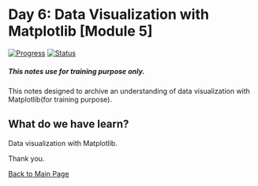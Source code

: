 # Day 6: Data Visualization with Matplotlib [Module 5]
[![Progress](https://img.shields.io/badge/Progress-100%25-blue.svg)]()
[![Status](https://img.shields.io/badge/Status-Completed-green.svg)]()

##### This notes use for training purpose only.
This notes designed to archive an understanding of data visualization with Matplotlib(for training purpose).

## What do we have learn?

  Data visualization with Matplotlib.

Thank you.

[Back to Main Page](https://github.com/eikmarizal/DataStar/)
